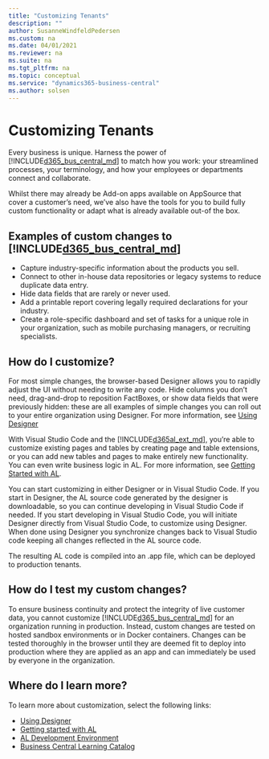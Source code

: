 ```yaml
---
title: "Customizing Tenants"
description: ""
author: SusanneWindfeldPedersen
ms.custom: na
ms.date: 04/01/2021
ms.reviewer: na
ms.suite: na
ms.tgt_pltfrm: na
ms.topic: conceptual
ms.service: "dynamics365-business-central"
ms.author: solsen
---
```


# Customizing Tenants

Every business is unique. Harness the power of [!INCLUDE[d365_bus_central_md](../includes/d365_bus_central_md.md)] to match how you work: your streamlined processes, your terminology, and how your employees or departments connect and collaborate.  

Whilst there may already be Add-on apps available on AppSource that cover a customer’s need, we’ve also have the tools for you to build fully custom functionality or adapt what is already available out-of the box. 
 
## Examples of custom changes to [!INCLUDE[d365_bus_central_md](../includes/d365_bus_central_md.md)] 

- Capture industry-specific information about the products you sell. 
- Connect to other in-house data repositories or legacy systems to reduce duplicate data entry. 
- Hide data fields that are rarely or never used. 
- Add a printable report covering legally required declarations for your industry. 
- Create a role-specific dashboard and set of tasks for a unique role in your organization, such as mobile purchasing managers, or recruiting specialists. 
 
## How do I customize? 

For most simple changes, the browser-based Designer allows you to rapidly adjust the UI without needing to write any code. Hide columns you don’t need, drag-and-drop to reposition FactBoxes, or show data fields that were previously hidden: these are all examples of simple changes you can roll out to your entire organization using Designer. For more information, see [Using Designer](../devenv-inclient-designer.md)

With Visual Studio Code and the [!INCLUDE[d365al_ext_md](../../includes/d365al_ext_md.md)], you’re able to customize existing pages and tables by creating page and table extensions, or you can add new tables and pages to make entirely new functionality. You can even write business logic in AL. For more information, see [Getting Started with AL](../devenv-get-started.md).

You can start customizing in either Designer or in Visual Studio Code. If you start in Designer, the AL source code generated by the designer is downloadable, so you can continue developing in Visual Studio Code if needed. If you start developing in Visual Studio Code, you will initiate Designer directly from Visual Studio Code, to customize using Designer. When done using Designer you synchronize changes back to Visual Studio code keeping all changes reflected in the AL source code.  

The resulting AL code is compiled into an .app file, which can be deployed to production tenants. 

## How do I test my custom changes? 

To ensure business continuity and protect the integrity of live customer data, you cannot customize [!INCLUDE[d365_bus_central_md](../includes/d365_bus_central_md.md)] for an organization running in production. Instead, custom changes are tested on hosted sandbox environments or in Docker containers. Changes can be tested thoroughly in the browser until they are deemed fit to deploy into production where they are applied as an app and can immediately be used by everyone in the organization. 

## Where do I learn more? 

To learn more about customization, select the following links:  

- [Using Designer](../devenv-inclient-designer.md)  
- [Getting started with AL](../devenv-get-started.md)  
- [AL Development Environment](../devenv-reference-overview.md)  
- [Business Central Learning Catalog](/dynamics365/business-central/readiness/readiness-learning-catalog)